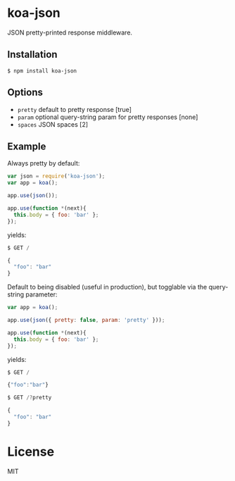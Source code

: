 
# koa-json

  JSON pretty-printed response middleware.

## Installation

```
$ npm install koa-json
```

## Options

 - `pretty` default to pretty response [true]
 - `param` optional query-string param for pretty responses [none]
 - `spaces` JSON spaces [2]

## Example

  Always pretty by default:

```js
var json = require('koa-json');
var app = koa();

app.use(json());

app.use(function *(next){
  this.body = { foo: 'bar' };
});
```

  yields:

```js
$ GET /

{
  "foo": "bar"
}
```

  Default to being disabled (useful in production), but
  togglable via the query-string parameter:

```js
var app = koa();

app.use(json({ pretty: false, param: 'pretty' }));

app.use(function *(next){
  this.body = { foo: 'bar' };
});
```

 yields:

```js
$ GET /

{"foo":"bar"}
```

```js
$ GET /?pretty

{
  "foo": "bar"
}
```

# License

  MIT
